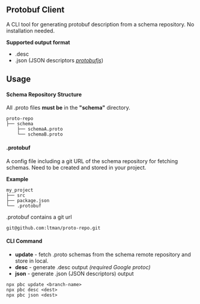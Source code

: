 ## Protobuf Client

A CLI tool for generating protobuf description from a schema repository. No installation needed.

**Supported output format**
- .desc
- .json (JSON descriptors *[protobufjs](https://www.npmjs.com/package/protobufjs.org)*)

## Usage

#### Schema Repository Structure
All .proto files **must be** in the **"schema"** directory.
```
proto-repo
├── schema
    ├── schemaA.proto
    └── schemaB.proto
```

#### .protobuf
A config file including a git URL of the schema repository for fetching schemas. Need to be created and stored in your project.

**Example**
```
my_project
├── src
├── package.json
└── .protobuf
```

.protobuf contains a git url
```
git@github.com:ltman/proto-repo.git
```

#### CLI Command
- **update** - fetch .proto schemas from the schema remote repository and store in local.
- **desc** - generate .desc output _(required Google protoc)_
- **json** - generate .json (JSON descriptors) output

```
npx pbc update <branch-name>
npx pbc desc <dest>
npx pbc json <dest>
```



    